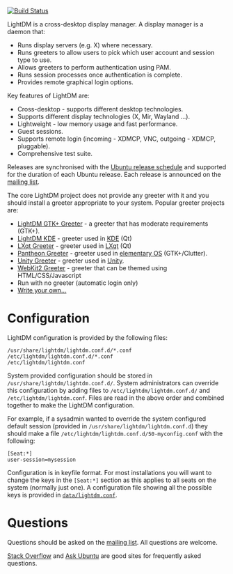 [![Build Status](https://travis-ci.org/Canonical/lightdm.svg?branch=master)](https://travis-ci.org/Canonical/lightdm)

LightDM is a cross-desktop display manager. A display manager is a daemon that:
- Runs display servers (e.g. X) where necessary.
- Runs greeters to allow users to pick which user account and session type to use.
- Allows greeters to perform authentication using PAM.
- Runs session processes once authentication is complete.
- Provides remote graphical login options.

Key features of LightDM are:
- Cross-desktop - supports different desktop technologies.
- Supports different display technologies (X, Mir, Wayland ...).
- Lightweight - low memory usage and fast performance.
- Guest sessions.
- Supports remote login (incoming - XDMCP, VNC, outgoing - XDMCP, pluggable).
- Comprehensive test suite.

Releases are synchronised with the [Ubuntu release schedule](https://wiki.ubuntu.com/Releases) and supported for the duration of each Ubuntu release. Each release is announced on the [mailing list](http://lists.freedesktop.org/mailman/listinfo/lightdm).

The core LightDM project does not provide any greeter with it and you should install a greeter appropriate to your system. Popular greeter projects are:

 * [LightDM GTK+ Greeter](https://github.com/Xubuntu/lightdm-gtk-greeter) - a greeter that has moderate requirements (GTK+).
 * [LightDM KDE](http://projects.kde.org/lightdm) - greeter used in [KDE](http://kde.org) (Qt)
 * [LXqt Greeter](https://github.com/lxde/lxqt-lightdm-greeter) - greeter used in [LXqt](http://lxqt.org/) (Qt)
 * [Pantheon Greeter](https://github.com/elementary/greeter) - greeter used in [elementary OS](https://elementary.io/) (GTK+/Clutter).
 * [Unity Greeter](https://launchpad.net/unity-greeter) - greeter used in [Unity](https://launchpad.net/unity).
 * [WebKit2 Greeter](https://github.com/antergos/lightdm-webkit2-greeter) - greeter that can be themed using HTML/CSS/Javascript
 * Run with no greeter (automatic login only)
 * [Write your own...](https://www.freedesktop.org/wiki/Software/LightDM/Development/)

# Configuration

LightDM configuration is provided by the following files:

```
/usr/share/lightdm/lightdm.conf.d/*.conf
/etc/lightdm/lightdm.conf.d/*.conf
/etc/lightdm/lightdm.conf
```

System provided configuration should be stored in `/usr/share/lightdm/lightdm.conf.d/`. System administrators can override this configuration by adding files to `/etc/lightdm/lightdm.conf.d/` and `/etc/lightdm/lightdm.conf`. Files are read in the above order and combined together to make the LightDM configuration.

For example, if a sysadmin wanted to override the system configured default session (provided in `/usr/share/lightdm/lightdm.conf.d`) they should make a file `/etc/lightdm/lightdm.conf.d/50-myconfig.conf` with the following:

```
[Seat:*]
user-session=mysession
```

Configuration is in keyfile format. For most installations you will want to change the keys in the `[Seat:*]` section as this applies to all seats on the system (normally just one). A configuration file showing all the possible keys is provided in [`data/lightdm.conf`](https://github.com/Canonical/lightdm/blob/master/data/lightdm.conf).

# Questions

Questions should be asked on the [mailing list](http://lists.freedesktop.org/mailman/listinfo/lightdm). All questions are welcome.

[Stack Overflow](http://stackoverflow.com/search?q=lightdm) and [Ask Ubuntu](http://askubuntu.com/search?q=lightdm) are good sites for frequently asked questions.
